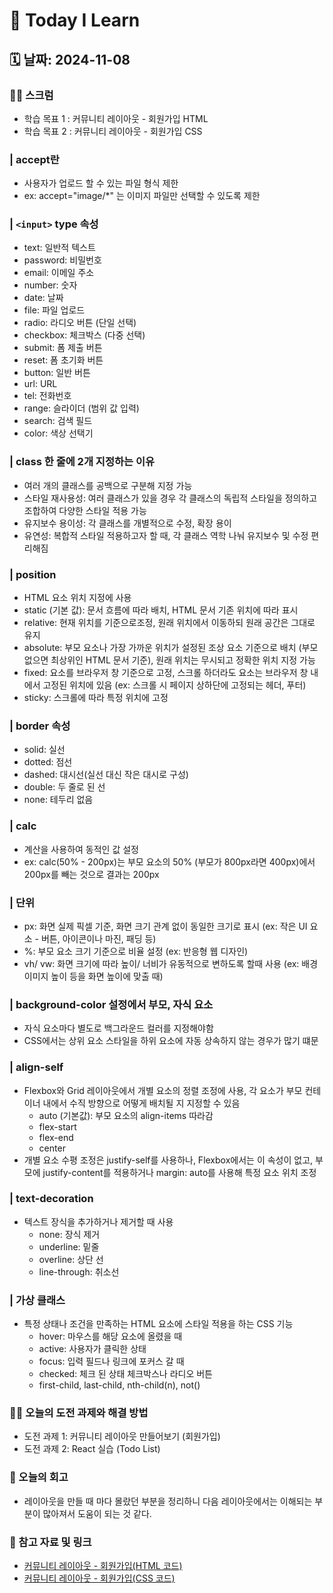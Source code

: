 # 📝 Today I Learn  

## 🗓️ 날짜: 2024-11-08  

### 🙏🏻 스크럼
- 학습 목표 1 : 커뮤니티 레이아웃 - 회원가입 HTML
- 학습 목표 2 : 커뮤니티 레이아웃 - 회원가입 CSS  
  

### <HTML>
### | accept란
- 사용자가 업로드 할 수 있는 파일 형식 제한
- ex: accept="image/*" 는 이미지 파일만 선택할 수 있도록 제한  

### | `<input>` type 속성
-  text: 일반적 텍스트
- password: 비밀번호
- email: 이메일 주소 
- number: 숫자 
- date: 날짜 
- file: 파일 업로드
- radio: 라디오 버튼 (단일 선택)
- checkbox: 체크박스 (다중 선택)
- submit: 폼 제출 버튼
- reset: 폼 초기화 버튼
- button: 일반 버튼
- url: URL 
- tel: 전화번호
- range: 슬라이더 (범위 값 입력)
- search: 검색 필드
- color: 색상 선택기  

### | class 한 줄에 2개 지정하는 이유
- 여러 개의 클래스를 공백으로 구분해 지정 가능
- 스타일 재사용성: 여러 클래스가 있을 경우 각 클래스의 독립적 스타일을 정의하고 조합하여 다양한 스타일 적용 가능
- 유지보수 용이성: 각 클래스를 개별적으로 수정, 확장 용이
- 유연성: 복합적 스타일 적용하고자 할 때, 각 클래스 역학 나눠 유지보수 및 수정 편리해짐  
  

### <CSS>
### | position
- HTML 요소 위치 지정에 사용
- static (기본 값): 문서 흐름에 따라 배치, HTML 문서 기존 위치에 따라 표시
- relative: 현재 위치를 기준으로조정, 원래 위치에서 이동하되 원래 공간은 그대로 유지
- absolute: 부모 요소나 가장 가까운 위치가 설정된 조상 요소 기준으로 배치 (부모 없으면 최상위인 HTML 문서 기준), 원래 위치는 무시되고 정확한 위치 지정 가능
- fixed: 요소를 브라우저 창 기준으로 고정, 스크롤 하더라도 요소는 브라우저 창 내에서 고정된 위치에 있음 (ex: 스크롤 시 페이지 상하단에 고정되는 헤더, 푸터)
- sticky: 스크롤에 따라 특정 위치에 고정   

### | border 속성
- solid: 실선
- dotted: 점선
- dashed: 대시선(실선 대신 작은 대시로 구성)
- double: 두 줄로 된 선
- none: 테두리 없음  

### | calc
- 계산을 사용하여 동적인 값 설정
- ex: calc(50% - 200px)는 부모 요소의 50% (부모가 800px라면 400px)에서 200px를 빼는 것으로 결과는 200px  

### | 단위
- px: 화면 실제 픽셀 기준, 화면 크기 관계 없이 동일한 크기로 표시 (ex: 작은 UI 요소 - 버튼, 아이콘이나 마진, 패딩 등)
- %: 부모 요소 크기 기준으로 비율 설정 (ex: 반응형 웹 디자인)
- vh/ vw: 화면 크기에 따라 높이/ 너비가 유동적으로 변하도록 할때 사용 (ex: 배경 이미지 높이 등을 화면 높이에 맞출 때)  

### | background-color 설정에서 부모, 자식 요소
- 자식 요소마다 별도로 백그라운드 컬러를 지정해야함
- CSS에서는 상위 요소 스타일을 하위 요소에 자동 상속하지 않는 경우가 많기 떄문  

### | align-self
- Flexbox와 Grid 레이아웃에서 개별 요소의 정렬 조정에 사용, 각 요소가 부모 컨테이너 내에서 수직 방향으로 어떻게 배치될 지 지정할 수 있음 
    - auto (기본값): 부모 요소의 align-items 따라감 
    - flex-start
    - flex-end
    - center
- 개별 요소 수평 조정은 justify-self를 사용하나, Flexbox에서는 이 속성이 없고, 부모에 justify-content를 적용하거나 margin: auto를 사용해 특정 요소 위치 조정  

### | text-decoration
- 텍스트 장식을 추가하거나 제거할 때 사용
    - none: 장식 제거
    - underline: 밑줄
    - overline: 상단 선
    - line-through: 취소선  

### | 가상 클래스
- 특정 상태나 조건을 만족하는 HTML 요소에 스타일 적용을 하는 CSS 기능
    - hover: 마우스를 해당 요소에 올렸을 때
    - active: 사용자가 클릭한 상태
    - focus: 입력 필드나 링크에 포커스 갈 때
    - checked: 체크 된 상태 체크박스나 라디오 버튼
    - first-child, last-child, nth-child(n), not()  
    
 
### ✊🏻 오늘의 도전 과제와 해결 방법
- 도전 과제 1: 커뮤니티 레이아웃 만들어보기 (회원가입)
- 도전 과제 2: React 실습 (Todo List)  
  

### 💭 오늘의 회고
- 레이아웃을 만들 때 마다 몰랐던 부분을 정리하니 다음 레이아웃에서는 이해되는 부분이 많아져서 도움이 되는 것 같다.  
  

### 🔗 참고 자료 및 링크
- [커뮤니티 레이아웃 - 회원가입(HTML 코드)](https://github.com/100-hours-a-week/2-rachel-kim-community-fe/blob/main/html/sign-in.html)
- [커뮤니티 레이아웃 - 회원가입(CSS 코드)](https://github.com/100-hours-a-week/2-rachel-kim-community-fe/blob/main/css/sign-in.css)

